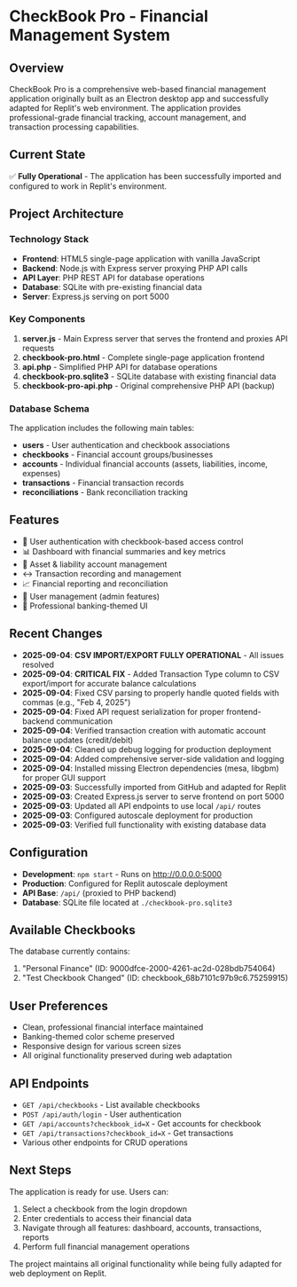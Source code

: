 # CheckBook Pro - Financial Management System

## Overview
CheckBook Pro is a comprehensive web-based financial management application originally built as an Electron desktop app and successfully adapted for Replit's web environment. The application provides professional-grade financial tracking, account management, and transaction processing capabilities.

## Current State
✅ **Fully Operational** - The application has been successfully imported and configured to work in Replit's environment.

## Project Architecture

### Technology Stack
- **Frontend**: HTML5 single-page application with vanilla JavaScript
- **Backend**: Node.js with Express server proxying PHP API calls
- **API Layer**: PHP REST API for database operations
- **Database**: SQLite with pre-existing financial data
- **Server**: Express.js serving on port 5000

### Key Components
1. **server.js** - Main Express server that serves the frontend and proxies API requests
2. **checkbook-pro.html** - Complete single-page application frontend
3. **api.php** - Simplified PHP API for database operations
4. **checkbook-pro.sqlite3** - SQLite database with existing financial data
5. **checkbook-pro-api.php** - Original comprehensive PHP API (backup)

### Database Schema
The application includes the following main tables:
- **users** - User authentication and checkbook associations
- **checkbooks** - Financial account groups/businesses
- **accounts** - Individual financial accounts (assets, liabilities, income, expenses)
- **transactions** - Financial transaction records
- **reconciliations** - Bank reconciliation tracking

## Features
- 🔐 User authentication with checkbook-based access control
- 📊 Dashboard with financial summaries and key metrics
- 🏦 Asset & liability account management
- ↔️ Transaction recording and management
- 📈 Financial reporting and reconciliation
- 👤 User management (admin features)
- 🎯 Professional banking-themed UI

## Recent Changes
- **2025-09-04**: **CSV IMPORT/EXPORT FULLY OPERATIONAL** - All issues resolved
- **2025-09-04**: **CRITICAL FIX** - Added Transaction Type column to CSV export/import for accurate balance calculations
- **2025-09-04**: Fixed CSV parsing to properly handle quoted fields with commas (e.g., "Feb 4, 2025")
- **2025-09-04**: Fixed API request serialization for proper frontend-backend communication
- **2025-09-04**: Verified transaction creation with automatic account balance updates (credit/debit)
- **2025-09-04**: Cleaned up debug logging for production deployment
- **2025-09-04**: Added comprehensive server-side validation and logging
- **2025-09-04**: Installed missing Electron dependencies (mesa, libgbm) for proper GUI support
- **2025-09-03**: Successfully imported from GitHub and adapted for Replit
- **2025-09-03**: Created Express.js server to serve frontend on port 5000
- **2025-09-03**: Updated all API endpoints to use local `/api/` routes
- **2025-09-03**: Configured autoscale deployment for production
- **2025-09-03**: Verified full functionality with existing database data

## Configuration
- **Development**: `npm start` - Runs on http://0.0.0.0:5000
- **Production**: Configured for Replit autoscale deployment
- **API Base**: `/api/` (proxied to PHP backend)
- **Database**: SQLite file located at `./checkbook-pro.sqlite3`

## Available Checkbooks
The database currently contains:
1. "Personal Finance" (ID: 9000dfce-2000-4261-ac2d-028bdb754064)
2. "Test Checkbook Changed" (ID: checkbook_68b7101c97b9c6.75259915)

## User Preferences
- Clean, professional financial interface maintained
- Banking-themed color scheme preserved
- Responsive design for various screen sizes
- All original functionality preserved during web adaptation

## API Endpoints
- `GET /api/checkbooks` - List available checkbooks
- `POST /api/auth/login` - User authentication
- `GET /api/accounts?checkbook_id=X` - Get accounts for checkbook
- `GET /api/transactions?checkbook_id=X` - Get transactions
- Various other endpoints for CRUD operations

## Next Steps
The application is ready for use. Users can:
1. Select a checkbook from the login dropdown
2. Enter credentials to access their financial data
3. Navigate through all features: dashboard, accounts, transactions, reports
4. Perform full financial management operations

The project maintains all original functionality while being fully adapted for web deployment on Replit.